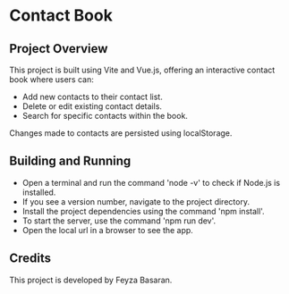 # Contact Book

## Project Overview

This project is built using Vite and Vue.js, offering an interactive contact book where users can:

- Add new contacts to their contact list.
- Delete or edit existing contact details.
- Search for specific contacts within the book.

Changes made to contacts are persisted using localStorage.

## Building and Running

- Open a terminal and run the command  'node -v' to check if Node.js is installed.
- If you see a version number, navigate to the project directory.
- Install the project dependencies using the command 'npm install'.
- To start the server, use the command 'npm run dev'.
- Open the local url in a browser to see the app.

## Credits

This project is developed by Feyza Basaran.